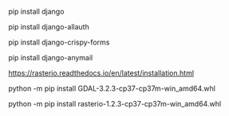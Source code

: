 pip install django

pip install django-allauth

pip install django-crispy-forms

pip install django-anymail

https://rasterio.readthedocs.io/en/latest/installation.html

python -m pip install GDAL-3.2.3-cp37-cp37m-win_amd64.whl

python -m pip install rasterio-1.2.3-cp37-cp37m-win_amd64.whl